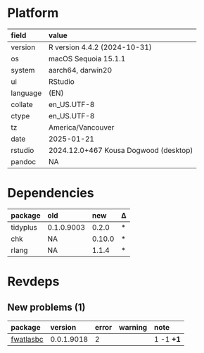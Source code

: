 # Platform

|field    |value                                 |
|:--------|:-------------------------------------|
|version  |R version 4.4.2 (2024-10-31)          |
|os       |macOS Sequoia 15.1.1                  |
|system   |aarch64, darwin20                     |
|ui       |RStudio                               |
|language |(EN)                                  |
|collate  |en_US.UTF-8                           |
|ctype    |en_US.UTF-8                           |
|tz       |America/Vancouver                     |
|date     |2025-01-21                            |
|rstudio  |2024.12.0+467 Kousa Dogwood (desktop) |
|pandoc   |NA                                    |

# Dependencies

|package  |old        |new    |Δ  |
|:--------|:----------|:------|:--|
|tidyplus |0.1.0.9003 |0.2.0  |*  |
|chk      |NA         |0.10.0 |*  |
|rlang    |NA         |1.1.4  |*  |

# Revdeps

## New problems (1)

|package   |version    |error |warning |note        |
|:---------|:----------|:-----|:-------|:-----------|
|[fwatlasbc](problems.md#fwatlasbc)|0.0.1.9018 |2     |        |1 -1 __+1__ |

